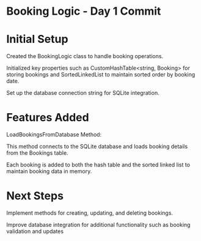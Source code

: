 # Booking Logic - Day 1 Commit

# Initial Setup
Created the BookingLogic class to handle booking operations.

Initialized key properties such as CustomHashTable<string, Booking> for storing bookings and SortedLinkedList<Booking> to maintain sorted order by booking date.

Set up the database connection string for SQLite integration.

# Features Added
LoadBookingsFromDatabase Method:

This method connects to the SQLite database and loads booking details from the Bookings table.

Each booking is added to both the hash table and the sorted linked list to maintain booking data in memory.

# Next Steps
Implement methods for creating, updating, and deleting bookings.

Improve database integration for additional functionality such as booking validation and updates